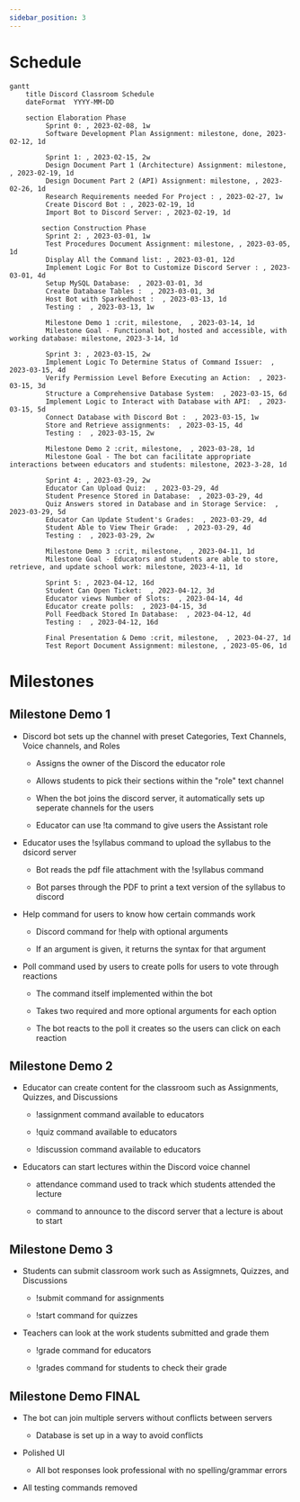 ```yaml
---
sidebar_position: 3
---
```


# Schedule

```mermaid
gantt
    title Discord Classroom Schedule
    dateFormat  YYYY-MM-DD
    
    section Elaboration Phase 
         Sprint 0: , 2023-02-08, 1w
         Software Development Plan Assignment: milestone, done, 2023-02-12, 1d

         Sprint 1: , 2023-02-15, 2w
         Design Document Part 1 (Architecture) Assignment: milestone, , 2023-02-19, 1d
         Design Document Part 2 (API) Assignment: milestone, , 2023-02-26, 1d
         Research Requirements needed For Project : , 2023-02-27, 1w
         Create Discord Bot : , 2023-02-19, 1d
         Import Bot to Discord Server: , 2023-02-19, 1d

        section Construction Phase 
         Sprint 2: , 2023-03-01, 1w
         Test Procedures Document Assignment: milestone, , 2023-03-05, 1d 
         Display All the Command list: , 2023-03-01, 12d
         Implement Logic For Bot to Customize Discord Server : , 2023-03-01, 4d
         Setup MySQL Database:  , 2023-03-01, 3d
         Create Database Tables :  , 2023-03-01, 3d 
         Host Bot with Sparkedhost :  , 2023-03-13, 1d
         Testing :  , 2023-03-13, 1w

         Milestone Demo 1 :crit, milestone,  , 2023-03-14, 1d
         Milestone Goal - Functional bot, hosted and accessible, with working database: milestone, 2023-3-14, 1d
         
         Sprint 3: , 2023-03-15, 2w
         Implement Logic To Determine Status of Command Issuer:  , 2023-03-15, 4d
         Verify Permission Level Before Executing an Action:  , 2023-03-15, 3d
         Structure a Comprehensive Database System:  , 2023-03-15, 6d 
         Implement Logic to Interact with Database with API:  , 2023-03-15, 5d
         Connect Database with Discord Bot :  , 2023-03-15, 1w 
         Store and Retrieve assignments:  , 2023-03-15, 4d
         Testing :  , 2023-03-15, 2w

         Milestone Demo 2 :crit, milestone,  , 2023-03-28, 1d
         Milestone Goal - The bot can facilitate appropriate interactions between educators and students: milestone, 2023-3-28, 1d

         Sprint 4: , 2023-03-29, 2w
         Educator Can Upload Quiz:  , 2023-03-29, 4d
         Student Presence Stored in Database:  , 2023-03-29, 4d
         Quiz Answers stored in Database and in Storage Service:  , 2023-03-29, 5d
         Educator Can Update Student's Grades:  , 2023-03-29, 4d
         Student Able to View Their Grade:  , 2023-03-29, 4d
         Testing :  , 2023-03-29, 2w

         Milestone Demo 3 :crit, milestone,  , 2023-04-11, 1d
         Milestone Goal - Educators and students are able to store, retrieve, and update school work: milestone, 2023-4-11, 1d
         
         Sprint 5: , 2023-04-12, 16d
         Student Can Open Ticket:  , 2023-04-12, 3d
         Educator views Number of Slots:  , 2023-04-14, 4d
         Educator create polls:  , 2023-04-15, 3d
         Poll Feedback Stored In Database:  , 2023-04-12, 4d
         Testing :  , 2023-04-12, 16d

         Final Presentation & Demo :crit, milestone,  , 2023-04-27, 1d
         Test Report Document Assignment: milestone, , 2023-05-06, 1d
```

# Milestones

## Milestone Demo 1

* Discord bot sets up the channel with preset Categories, Text Channels, Voice channels, and Roles

    * Assigns the owner of the Discord the educator role
    
    * Allows students to pick their sections within the "role" text channel
    
    * When the bot joins the discord server, it automatically sets up seperate channels for the users
    
    * Educator can use !ta command to give users the Assistant role

* Educator uses the !syllabus command to upload the syllabus to the dsicord server

    * Bot reads the pdf file attachment with the !syllabus command
    
    * Bot parses through the PDF to print a text version of the syllabus to discord

* Help command for users to know how certain commands work

    * Discord command for !help with optional arguments
    
    * If an argument is given, it returns the syntax for that argument

* Poll command used by users to create polls for users to vote through reactions

    * The command itself implemented within the bot

    * Takes two required and more optional arguments for each option

    * The bot reacts to the poll it creates so the users can click on each reaction

## Milestone Demo 2

* Educator can create content for the classroom such as Assignments, Quizzes, and Discussions

    * !assignment command available to educators

    * !quiz command available to educators

    * !discussion command available to educators

* Educators can start lectures within the Discord voice channel

    * attendance command used to track which students attended the lecture

    * command to announce to the discord server that a lecture is about to start

## Milestone Demo 3

* Students can submit classroom work such as Assigmnets, Quizzes, and Discussions

    * !submit command for assignments

    * !start command for quizzes

* Teachers can look at the work students submitted and grade them

    * !grade command for educators

    * !grades command for students to check their grade

## Milestone Demo FINAL

* The bot can join multiple servers without conflicts between servers

    * Database is set up in a way to avoid conflicts

* Polished UI

    * All bot responses look professional with no spelling/grammar errors

* All testing commands removed
